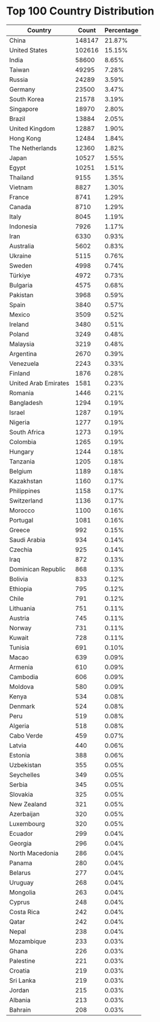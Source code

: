 # Top 100 Country Distribution
| Country | Count | Percentage |
|----|----|----|
| China | 148147 | 21.87% |
| United States | 102616 | 15.15% |
| India | 58600 | 8.65% |
| Taiwan | 49295 | 7.28% |
| Russia | 24289 | 3.59% |
| Germany | 23500 | 3.47% |
| South Korea | 21578 | 3.19% |
| Singapore | 18970 | 2.80% |
| Brazil | 13884 | 2.05% |
| United Kingdom | 12887 | 1.90% |
| Hong Kong | 12484 | 1.84% |
| The Netherlands | 12360 | 1.82% |
| Japan | 10527 | 1.55% |
| Egypt | 10251 | 1.51% |
| Thailand | 9155 | 1.35% |
| Vietnam | 8827 | 1.30% |
| France | 8741 | 1.29% |
| Canada | 8710 | 1.29% |
| Italy | 8045 | 1.19% |
| Indonesia | 7926 | 1.17% |
| Iran | 6330 | 0.93% |
| Australia | 5602 | 0.83% |
| Ukraine | 5115 | 0.76% |
| Sweden | 4998 | 0.74% |
| Türkiye | 4972 | 0.73% |
| Bulgaria | 4575 | 0.68% |
| Pakistan | 3968 | 0.59% |
| Spain | 3840 | 0.57% |
| Mexico | 3509 | 0.52% |
| Ireland | 3480 | 0.51% |
| Poland | 3249 | 0.48% |
| Malaysia | 3219 | 0.48% |
| Argentina | 2670 | 0.39% |
| Venezuela | 2243 | 0.33% |
| Finland | 1876 | 0.28% |
| United Arab Emirates | 1581 | 0.23% |
| Romania | 1446 | 0.21% |
| Bangladesh | 1294 | 0.19% |
| Israel | 1287 | 0.19% |
| Nigeria | 1277 | 0.19% |
| South Africa | 1273 | 0.19% |
| Colombia | 1265 | 0.19% |
| Hungary | 1244 | 0.18% |
| Tanzania | 1205 | 0.18% |
| Belgium | 1189 | 0.18% |
| Kazakhstan | 1160 | 0.17% |
| Philippines | 1158 | 0.17% |
| Switzerland | 1136 | 0.17% |
| Morocco | 1100 | 0.16% |
| Portugal | 1081 | 0.16% |
| Greece | 992 | 0.15% |
| Saudi Arabia | 934 | 0.14% |
| Czechia | 925 | 0.14% |
| Iraq | 872 | 0.13% |
| Dominican Republic | 868 | 0.13% |
| Bolivia | 833 | 0.12% |
| Ethiopia | 795 | 0.12% |
| Chile | 791 | 0.12% |
| Lithuania | 751 | 0.11% |
| Austria | 745 | 0.11% |
| Norway | 731 | 0.11% |
| Kuwait | 728 | 0.11% |
| Tunisia | 691 | 0.10% |
| Macao | 639 | 0.09% |
| Armenia | 610 | 0.09% |
| Cambodia | 606 | 0.09% |
| Moldova | 580 | 0.09% |
| Kenya | 534 | 0.08% |
| Denmark | 524 | 0.08% |
| Peru | 519 | 0.08% |
| Algeria | 518 | 0.08% |
| Cabo Verde | 459 | 0.07% |
| Latvia | 440 | 0.06% |
| Estonia | 388 | 0.06% |
| Uzbekistan | 355 | 0.05% |
| Seychelles | 349 | 0.05% |
| Serbia | 345 | 0.05% |
| Slovakia | 325 | 0.05% |
| New Zealand | 321 | 0.05% |
| Azerbaijan | 320 | 0.05% |
| Luxembourg | 320 | 0.05% |
| Ecuador | 299 | 0.04% |
| Georgia | 296 | 0.04% |
| North Macedonia | 286 | 0.04% |
| Panama | 280 | 0.04% |
| Belarus | 277 | 0.04% |
| Uruguay | 268 | 0.04% |
| Mongolia | 263 | 0.04% |
| Cyprus | 248 | 0.04% |
| Costa Rica | 242 | 0.04% |
| Qatar | 242 | 0.04% |
| Nepal | 238 | 0.04% |
| Mozambique | 233 | 0.03% |
| Ghana | 226 | 0.03% |
| Palestine | 221 | 0.03% |
| Croatia | 219 | 0.03% |
| Sri Lanka | 219 | 0.03% |
| Jordan | 215 | 0.03% |
| Albania | 213 | 0.03% |
| Bahrain | 208 | 0.03% |
